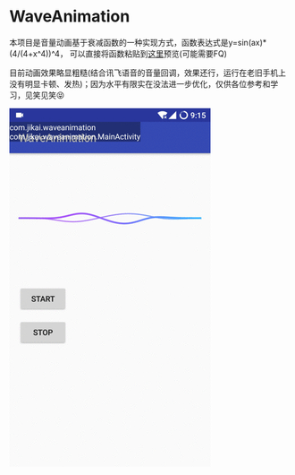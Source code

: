 # WaveAnimation

本项目是音量动画基于衰减函数的一种实现方式，函数表达式是y=sin(ax)*(4/(4+x^4))^4，
可以直接将函数粘贴到[这里](https://www.desmos.com/calculator)预览(可能需要FQ)

目前动画效果略显粗糙(结合讯飞语音的音量回调，效果还行，运行在老旧手机上没有明显卡顿、发热)；因为水平有限实在没法进一步优化，仅供各位参考和学习，见笑见笑😝

![效果](gifs/wave.gif)